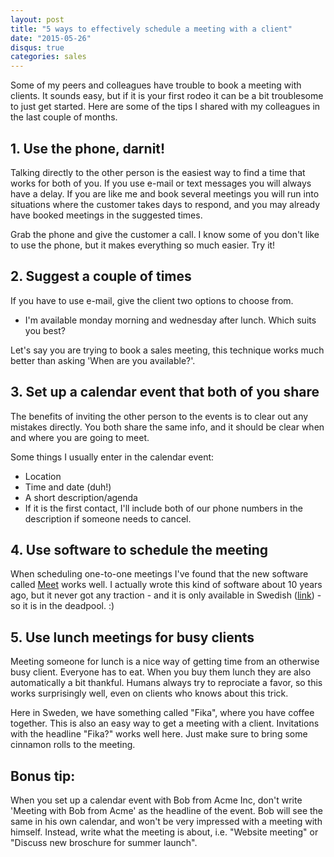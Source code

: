 ```yaml
---
layout: post
title: "5 ways to effectively schedule a meeting with a client"
date: "2015-05-26"
disqus: true
categories: sales
---
```


Some of my peers and colleagues have trouble to book a meeting with clients. It sounds easy, but if it is your
first rodeo it can be a bit troublesome to just get started. Here are some of the tips I shared with my colleagues in the last couple of months.


## 1. Use the phone, darnit!

Talking directly to the other person is the easiest way
to find a time that works for both of you. If you use e-mail or text messages you will always have a delay. If you are like me and book several meetings you will run into situations where the customer takes days to respond, and you may 
already have booked meetings in the suggested times. 

Grab the phone and give the customer a call. I know some of you don't like to use the phone, but it makes everything so much easier. Try it!

## 2. Suggest a couple of times

If you have to use e-mail, give the client two options
to choose from. 

- I'm available monday morning and wednesday after lunch. Which suits you best?

Let's say you are trying to book a sales meeting, this technique works much
better than asking 'When are you available?'.

## 3. Set up a calendar event that both of you share

The benefits of inviting the other person to the events is to clear
out any mistakes directly. You both share the same info, and it should
be clear when and where you are going to meet.

Some things I usually enter in the calendar event:

 * Location
 * Time and date (duh!)
 * A short description/agenda
 * If it is the first contact, I'll include both of our phone numbers in the description if someone needs to cancel.

## 4. Use software to schedule the meeting

When scheduling one-to-one meetings I've found that the new software called [Meet](https://sunrise.am/meet/) works well. 
I actually wrote this kind of software about 10 years ago, but it never got any traction - and it is only available in Swedish ([link](http://vilkentid.se/users/new)) - so it is in the deadpool. :)  

## 5. Use lunch meetings for busy clients

Meeting someone for lunch is a nice way of getting time from an otherwise busy client. Everyone has to eat. When you buy them lunch they are also automatically a bit thankful. Humans always try to reprociate a favor, so this works surprisingly well, even on clients who knows about this trick.

Here in Sweden, we have something called "Fika", where you have coffee together. This is also an easy way to get a meeting with a client. Invitations with the headline "Fika?" works well here. Just make sure to bring some cinnamon rolls to the meeting. 

## Bonus tip: 
When you set up a calendar event with Bob from Acme Inc, don't write 'Meeting with Bob from Acme' as the headline
of the event. Bob will see the same in his own calendar, and won't be very impressed with a meeting with himself.
Instead, write what the meeting is about, i.e. "Website meeting" or "Discuss new broschure for summer launch".
